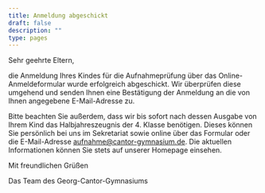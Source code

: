 ```yaml
---
title: Anmeldung abgeschickt
draft: false
description: ""
type: pages
---
```

Sehr geehrte Eltern,

die Anmeldung Ihres Kindes für die Aufnahmeprüfung über das Online-Anmeldeformular wurde erfolgreich abgeschickt. Wir überprüfen diese umgehend und senden Ihnen eine Bestätigung der Anmeldung an die von Ihnen angegebene E-Mail-Adresse zu.

Bitte beachten Sie außerdem, dass wir bis sofort nach dessen Ausgabe von Ihrem Kind das Halbjahreszeugnis der 4. Klasse benötigen. Dieses können Sie persönlich bei uns im Sekretariat sowie online über das Formular oder die E-Mail-Adresse [aufnahme@cantor-gymnasium.de](mailto:aufnahme@cantor-gymnasium.de). Die aktuellen Informationen können Sie stets auf unserer Homepage einsehen.

Mit freundlichen Grüßen

Das Team des Georg-Cantor-Gymnasiums
